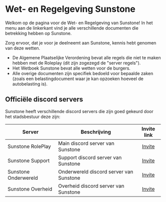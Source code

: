 # Wet- en Regelgeving Sunstone

Welkom op de pagina voor de Wet- en Regelgeving van Sunstone!
In het menu aan de linkerkant vind je alle verschillende documenten die betrekking hebben op Sunstone.

Zorg ervoor, dat je voor je deelneemt aan Sunstone, kennis hebt genomen van deze wetten.

- De Algemene Plaatselijke Verordening bevat alle regels die niet te maken hebben met de Roleplay (dit zijn zogezegd de "server regels").
- Het Wetboek Sunstone bevat alle wetten voor de burgers.
- Alle overige documenten zijn specifiek bedoeld voor bepaalde zaken (zoals een belastingdocument waar je kan opzoeken hoeveel de autobelasting is).

## Officiële discord servers

Sunstone heeft verschillende discord servers die zijn goed gekeurd door het stadsbestuur deze zijn:

| Server | Beschrijving | Invite link |
|---|---|:---:|
|Sunstone RolePlay| Main discord server van Sunstone | [Invite](https://discord.gg/xnbAy3ZvQ2) |
|Sunstone Support| Support discord server van Sunstone | [Invite](https://discord.gg/a9dzj6tmby) |
|Sunstone Onderwereld| Onderwereld discord server van Sunstone | [Invite](https://discord.gg/HXCqZ3DuPB) |
|Sunstone Overheid| Overheid discord server van Sunstone | [Invite](Soon) |
